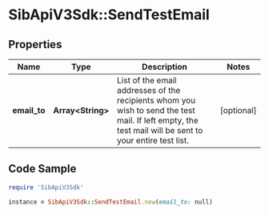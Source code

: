 # SibApiV3Sdk::SendTestEmail

## Properties

Name | Type | Description | Notes
------------ | ------------- | ------------- | -------------
**email_to** | **Array&lt;String&gt;** | List of the email addresses of the recipients whom you wish to send the test mail. If left empty, the test mail will be sent to your entire test list. | [optional] 

## Code Sample

```ruby
require 'SibApiV3Sdk'

instance = SibApiV3Sdk::SendTestEmail.new(email_to: null)
```


